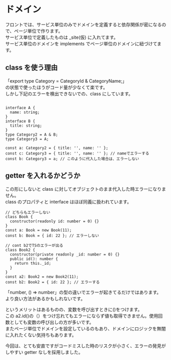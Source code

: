# ドメイン

フロントでは、サービス単位のみでドメインを定義すると依存関係が密になるので、ページ単位で作ります。  
サービス単位で定義したものは \_site(仮) に入れてます。  
サービス単位のドメインを implements でページ単位のドメインに紐づけてます。

## class を使う理由

「export type Category = CategoryId & CategoryName;」  
の状態で使ったほうがコード量が少なくて楽です。  
しかし下記のエラーを検出できないでの、class にしています。

```

interface A {
  name: string;
}
interface B {
  title: string;
}
type Category2 = A & B;
type Category3 = A;

const a: Category2 = { title: '', name: '' };
const c: Category3 = { title: '', name: '' }; // nameでエラーする
const b: Category3 = a; // このように代入した場合は、エラーしない
```

## getter を入れるかどうか

この形にしないと class に対してオブジェクトのまま代入した時エラーになりません。  
class のプロパティと interface はほぼ同義に扱われています。

```
// どちらもエラーしない
class Book {
  constructor(readonly id: number = 0) {}
}
const a: Book = new Book(11);
const b: Book = { id: 22 }; // エラーしない

// cont b2でTSのエラーが出る
class Book2 {
  constructor(private readonly _id: number = 0) {}
  public id(): number {
    return this._id;
  }
}
const a2: Book2 = new Book2(11);
const b2: Book2 = { id: 22 }; // エラーする
```

「number, () => number」の型の違いでエラーが起きてるだけではあります。  
より良い方法があるかもしれないです。

というメリットはあるものの、変数を呼び出すときに()をつけます。  
この a2.id()の（）をつけ忘れてもエラーにならず値も取得できません。使用回数としても変数の呼び出しの方が多いです。  
またページ単位でドメインを設定しているのもあり、ドメインにロジックを無闇に入れたくない気持ちもあります。

今回は、とても安直ですがコードミスした時のリスクが小さく、エラーの発見がしやすい getter なしを採用しました。
